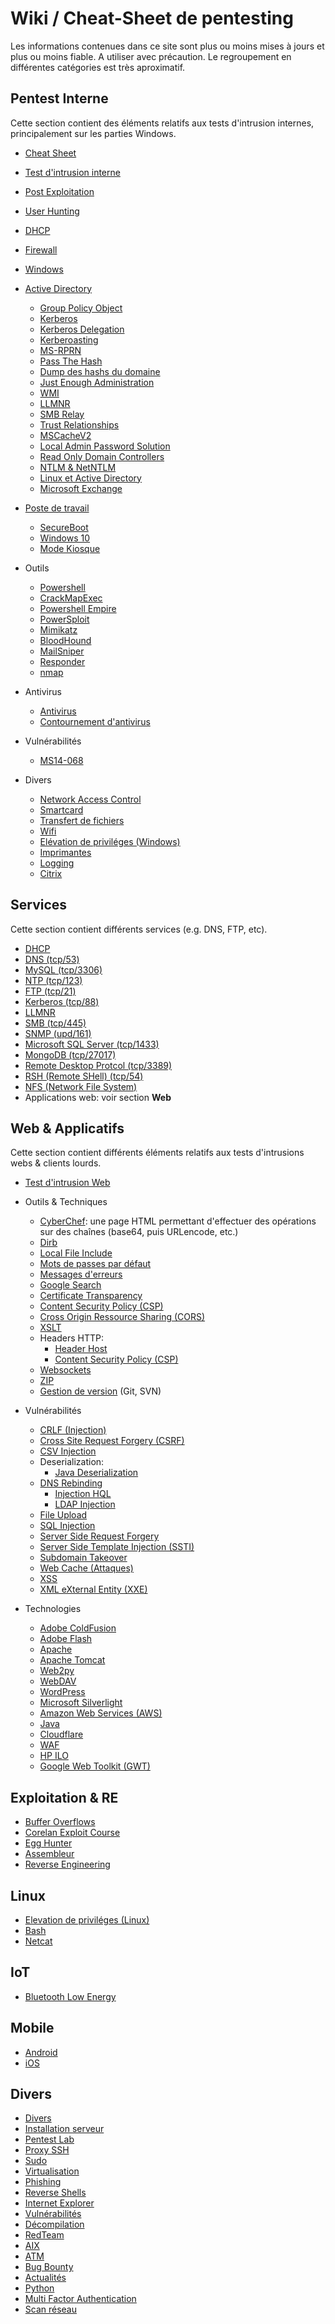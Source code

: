 # Wiki / Cheat-Sheet de pentesting
Les informations contenues dans ce site sont plus ou moins mises à jours et plus ou moins fiable. A utiliser avec précaution. Le regroupement en différentes catégories est très aproximatif.



## Pentest Interne
Cette section contient des éléments relatifs aux tests d'intrusion internes, principalement sur les parties Windows.

- [Cheat Sheet](/CheatSheet_AD/)

- [Test d'intrusion interne](/Test_d'intrusion_interne/)
- [Post Exploitation](/Post_Exploitation/)
- [User Hunting](/User_Hunting/)
- [DHCP](/DHCP/)
- [Firewall](/Firewall/)
- [Windows](/Windows/)

- [Active Directory](/Active_Directory/)
	- [Group Policy Object](/Group_Policy_Object/)
	- [Kerberos](/Kerberos/)
    - [Kerberos Delegation](/Kerberos_Delegation/)
	- [Kerberoasting](/Kerberoasting/)
	- [MS-RPRN](/MS_RPRN/)
	- [Pass The Hash](/Pass_The_Hash/)
	- [Dump des hashs du domaine](/Dump_des_hashs_du_domaine/)
	- [Just Enough Administration](/Just_Enough_Administration/)
	- [WMI](/WMI/)
	- [LLMNR](/LLMNR/)
	- [SMB Relay](/SMB_Relay/)
	- [Trust Relationships](/Trust_Relationships/)
	- [MSCacheV2](/MsCacheV2/)
	- [Local Admin Password Solution](/LAPS/)
	- [Read Only Domain Controllers](/RODC/)
	- [NTLM & NetNTLM](/NTLM/)
	- [Linux et Active Directory](/Linux_AD/)
	- [Microsoft Exchange](/Exchange/)

- [Poste de travail](/Poste_de_travail/)
	- [SecureBoot](/SecureBoot/)
	- [Windows 10](/Windows_10/)
	- [Mode Kiosque](/Kiosk_Mode/)

- Outils
	- [Powershell](/Powershell/)
	- [CrackMapExec](/CrackMapExec/)
	- [Powershell Empire](/Powershell_Empire/)
	- [PowerSploit](/PowerSploit/)
	- [Mimikatz](/Mimikatz/)
	- [BloodHound](/BloodHound/)
	- [MailSniper](/MailSniper/)
	- [Responder](/Responder/)
	- [nmap](/nmap/)

- Antivirus
    - [Antivirus](/Antivirus)
	- [Contournement d'antivirus](/Contournement_d'antivirus/)

- Vulnérabilités
	- [MS14-068](/MS14-068/)


- Divers
	- [Network Access Control](/Network_Access_Control/)
	- [Smartcard](/Smartcard/)
	- [Transfert de fichiers](/Transfert_de_fichiers/)
	- [Wifi](/Wifi/)
	- [Elévation de priviléges (Windows)](/Elévation_de_priviléges_(Windows)/)
	- [Imprimantes](/Imprimantes/)
	- [Logging](/Logging/)
	- [Citrix](/Citrix/)

Services
--------
Cette section contient différents services (e.g. DNS, FTP, etc).

- [DHCP](/DHCP/)
- [DNS (tcp/53)](/DNS/)
- [MySQL (tcp/3306)](/MySQL/)
- [NTP (tcp/123)](/NTP/)
- [FTP (tcp/21)](/FTP/)
- [Kerberos (tcp/88)](/Kerberos/)
- [LLMNR](/LLMNR/)
- [SMB (tcp/445)](/SMB/)
- [SNMP (upd/161)](/SNMP/)
- [Microsoft SQL Server (tcp/1433)](/Microsoft_SQL_Server/)
- [MongoDB (tcp/27017)](/MongoDB/)
- [Remote Desktop Protcol (tcp/3389)](/RDP/)
- [RSH (Remote SHell) (tcp/54)](/RSH/)
- [NFS (Network File System)](/NFS/)
- Applications web: voir section **Web**

Web & Applicatifs
---
Cette section contient différents éléments relatifs aux tests d'intrusions webs & clients lourds.

- [Test d'intrusion Web](/web/)

- Outils & Techniques
	- [CyberChef](https://gchq.github.io/CyberChef): une page HTML permettant d'effectuer des opérations sur des chaînes (base64, puis URLencode, etc.)
	- [Dirb](/Dirb/)
	- [Local File Include](/Local_File_Include/)
	- [Mots de passes par défaut](/Mots_de_passes_par_défaut/)
	- [Messages d'erreurs](/Messages_d'erreurs/)
	- [Google Search](/Google_Search/)
	- [Certificate Transparency](/Certificate_Transparency/)
	- [Content Security Policy (CSP)](/CSP/)
	- [Cross Origin Ressource Sharing (CORS)](/CORS/)
	- [XSLT](/XSLT/)
	- Headers HTTP:   
		- [Header Host](/Host_Header/)
		- [Content Security Policy (CSP)](/CSP/)
	- [Websockets](/Websockets/)
	- [ZIP](/ZIP/)
	- [Gestion de version](/Gestion_Version) (Git, SVN)

- Vulnérabilités
	- [CRLF (Injection)](/CRLF/)
	- [Cross Site Request Forgery (CSRF)](/CSRF/)
	- [CSV Injection](/CSV_Injection/)
	- Deserialization:
		- [Java Deserialization](/Java_Deserialization/)
	- [DNS Rebinding](/DNS_Rebinding/)
		- [Injection HQL](/HQL/)
		- [LDAP Injection](/LDAP_Injection/)
	- [File Upload](/Upload/)
	- [SQL Injection](/SQL_Injection/)
	- [Server Side Request Forgery](/SSRF/)
	- [Server Side Template Injection (SSTI)](/SSTI/)
	- [Subdomain Takeover](/Subdomain_Takeover/)
	- [Web Cache (Attaques)](/Web_Cache/)
	- [XSS](/XSS/)
	- [XML eXternal Entity (XXE)](/XXE/)

- Technologies
	- [Adobe ColdFusion](/Adobe_ColdFusion/)
	- [Adobe Flash](/Flash/)
	- [Apache](/Apache/)
	- [Apache Tomcat](/Apache_Tomcat/)
	- [Web2py](/Web2py/)
	- [WebDAV](/WebDAV/)
	- [WordPress](/WordPress/)
	- [Microsoft Silverlight](/Silverlight/)
	- [Amazon Web Services (AWS)](/AWS/)
	- [Java](/JAVA/)
	- [Cloudflare](/Cloudflare/)
	- [WAF](/WAF/)
	- [HP ILO](/HP_ILO/)
	- [Google Web Toolkit (GWT)](/GWT/)


## Exploitation & RE
- [Buffer Overflows](/Buffer_Overflows/)
- [Corelan Exploit Course](/Corelan_Exploit_Course/)
- [Egg Hunter](/Egg_Hunter/)
- [Assembleur](/Assembleur/)
- [Reverse Engineering](/RE/)

Linux
-----
- [Elevation de priviléges (Linux)](/Elevation_de_priviléges_(Linux)/)
- [Bash](/Bash/)
- [Netcat](/Netcat/)

IoT
---
- [Bluetooth Low Energy](/BLE/)

Mobile
-----
- [Android](/Android/)
- [iOS](/iOS/)

Divers
------
- [Divers](/Divers/)
- [Installation serveur](/Installation_serveur/)
- [Pentest Lab](/Pentest_Lab/)
- [Proxy SSH](/Proxy_SSH/)
- [Sudo](/Sudo/)
- [Virtualisation](/Virtualisation/)
- [Phishing](/Phishing/)
- [Reverse Shells](/Reverse_Shells/)
- [Internet Explorer](/Internet_Explorer/)
- [Vulnérabilités](/Vulnerabilités/)
- [Décompilation](/Décompilation/)
- [RedTeam](/RedTeam/)
- [AIX](/AIX/)
- [ATM](/ATM/)
- [Bug Bounty](/Bug_Bounty/)
- [Actualités](/Actualité/)
- [Python](/python/)
- [Multi Factor Authentication](/MFA/)
- [Scan réseau](/Scan_reseau/)
